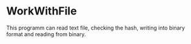 # WorkWithFile
This programm can read text file, checking the hash, writing into binary format and reading from binary.
